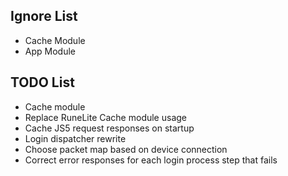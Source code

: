 **Ignore List**
-
* Cache Module
* App Module

**TODO List**
-
* Cache module
* Replace RuneLite Cache module usage
* Cache JS5 request responses on startup
* Login dispatcher rewrite
* Choose packet map based on device connection
* Correct error responses for each login process step that fails

